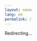 ```yaml
---
layout: none
lang: en
permalink: /
---
```

<!DOCTYPE html>
<html>
<head>
  <meta charset="utf-8">
  <title>Redirecting...</title>
  <script>
    // 智能语言检测和重定向
    function redirectToLanguage() {
      var userLang = navigator.language || navigator.userLanguage || 'en';
      var isZh = userLang.toLowerCase().indexOf('zh') === 0;
      
      // 检查是否有存储的语言偏好
      var savedLang = localStorage.getItem('preferred-language');
      if (savedLang && (savedLang === 'zh' || savedLang === 'en')) {
        isZh = (savedLang === 'zh');
      }
      
      var redirectUrl = isZh ? '{{ site.baseurl }}/zh/about/' : '{{ site.baseurl }}/about/';
      
      // 存储语言偏好
      localStorage.setItem('preferred-language', isZh ? 'zh' : 'en');
      
      window.location.href = redirectUrl;
    }
    
    // 立即执行重定向
    redirectToLanguage();
  </script>
  <!-- 作为后备方案的meta重定向 -->
  <meta http-equiv="refresh" content="1; url={{ site.baseurl }}/about/" />
</head>
<body>
  <p>Redirecting...</p>
</body>
</html>
